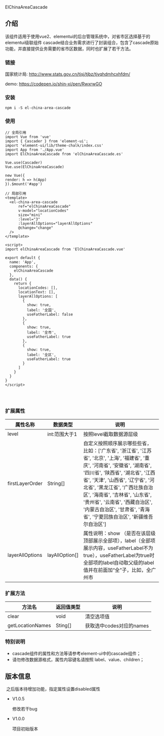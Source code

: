 ElChinaAreaCascade

## 介绍

该组件适用于使用vue2、elementui的后台管理系统中，对省市区选择基于的elementui级联组件 cascade结合业务需求进行了封装组合，包含了cascade原始功能，并直接提供业务需要的省市区数据，同时也扩展了若干方法。

### 链接

国家统计局: http://www.stats.gov.cn/tjsj/tjbz/tjyqhdmhcxhfdm/

demo: https://codepen.io/shin-xi/pen/RwxrwGO


### 安装

```shell
npm i -S el-china-area-cascade
```



### 使用

```vue
// 全局引用
import Vue from 'vue'
import { Cascader } from 'element-ui';
import 'element-ui/lib/theme-chalk/index.css'
import App from './App.vue'
import ElChinaAreaCascade from 'elChinaAreaCascade.es'

Vue.use(Cascader)
Vue.use(ElChinaAreaCascade)

new Vue({
render: h => h(App)
}).$mount('#app')

// 局部引用
<template>
  <el-china-area-cascade
      ref="elChinaAreaCascade"
      v-model="locationCodes"
      size="mini"
      :level="3"
      :layerAllOptions="layerAllOptions"
      @change="change"
  />
</template>

<script>
import elChinaAreaCascade from 'ElChinaAreaCascade.vue'

export default {
  name: 'App',
  components: {
    elChinaAreaCascade
  },
  data() {
    return {
      locationCodes: [],
      locationText: [],
      layerAllOptions: [
        {
          show: true,
          label: '全国',
          useFatherLabel: false
        },
        {
          show: true,
          label: '全市',
          useFatherLabel: true
        },
        {
          show: true,
          label: '全区',
          useFatherLabel: true
        }
      ]
    }
  }
}
</script>

  
        
```



### 扩展属性

| 属性名称        | 数据类型       | 说明                                                         |
| --------------- | -------------- | ------------------------------------------------------------ |
| level           | int:范围大于1  | 按照level截取数据源层级                                      |
| firstLayerOrder | String[]       | 自定义按照顺序展示哪些些省，比如：['广东省', '浙江省', '江苏省', '北京', '上海', '福建省', '重庆', '河南省', '安徽省', '湖南省', '四川省', '陕西省', '湖北省', '江西省', '天津', '山西省', '辽宁省', '河北省', '黑龙江省', '广西壮族自治区', '海南省', '吉林省', '山东省', '贵州省', '云南省', '西藏自治区', '内蒙古自治区', '甘肃省', '青海省', '宁夏回族自治区', '新疆维吾尔自治区'] |
| layerAllOptions | layAllOption[] | 属性说明：show （是否在该层级顶部展示全部项），label（全部项展示内容，useFatherLabel不为true），useFatherLabel为true时全部项的label自动取父级的label值并在前面加“全”子，比如，全广州市 |



### 扩展方法

| 方法名           | 返回值类型 | 说明                     |
| ---------------- | ---------- | ------------------------ |
| clear            | void       | 清空选项值               |
| getLocationNames | Sting[]    | 获取选中codes对应的names |



### 特别说明

- cascade组件的属性和方法等请参考element-ui中的cascade组件；
- 请勿修改数据源格式，属性内容键名请按照 label、value、children；



## 版本信息

​	之后版本待增加功能，指定属性设置disabled属性

- V1.0.5

  修改若干bug

- V1.0.0

  项目初始版本

